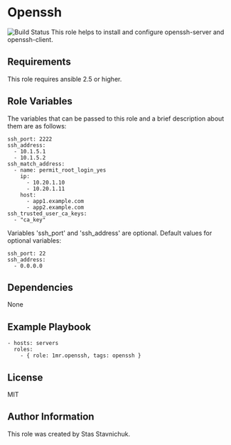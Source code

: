 # Openssh

![Build Status](https://github.com/1mr/ansible-role-openssh/actions/workflows/ci.yaml/badge.svg)
This role helps to install and configure openssh-server and openssh-client.

## Requirements

This role requires ansible 2.5 or higher.

## Role Variables

The variables that can be passed to this role and a brief description about them are as follows:

    ssh_port: 2222
    ssh_address:
      - 10.1.5.1
      - 10.1.5.2
    ssh_match_address:
      - name: permit_root_login_yes
        ip:
          - 10.20.1.10
          - 10.20.1.11
        host:
          - app1.example.com
          - app2.example.com
    ssh_trusted_user_ca_keys:
      - "ca_key"

Variables 'ssh_port' and 'ssh_address' are optional.
Default values for optional variables:

    ssh_port: 22
    ssh_address:
      - 0.0.0.0

## Dependencies

None

## Example Playbook

    - hosts: servers
      roles:
        - { role: 1mr.openssh, tags: openssh }

## License

MIT

## Author Information

This role was created by Stas Stavnichuk.
